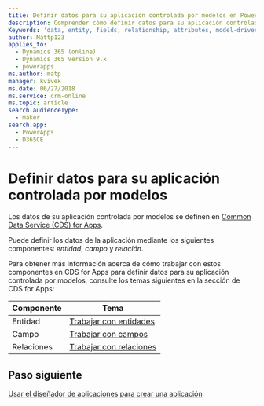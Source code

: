 ```yaml
---
title: Definir datos para su aplicación controlada por modelos en PowerApps | MicrosoftDocs
description: Comprender cómo definir datos para su aplicación controlada por modelos
Keywords: 'data, entity, fields, relationship, attributes, model-driven app'
author: Mattp123
applies_to:
  - Dynamics 365 (online)
  - Dynamics 365 Version 9.x
  - powerapps
ms.author: matp
manager: kvivek
ms.date: 06/27/2018
ms.service: crm-online
ms.topic: article
search.audienceType:
  - maker
search.app:
  - PowerApps
  - D365CE
---
```

# <a name="define-data-for-your-model-driven-app"></a>Definir datos para su aplicación controlada por modelos

Los datos de su aplicación controlada por modelos se definen en [Common Data Service (CDS) for Apps](../common-data-service/data-platform-intro.md). 

Puede definir los datos de la aplicación mediante los siguientes componentes: *entidad*, *campo* y *relación*.

Para obtener más información acerca de cómo trabajar con estos componentes en CDS for Apps para definir datos para su aplicación controlada por modelos, consulte los temas siguientes en la sección de CDS for Apps:

|Componente |Tema|
|-----|----|
|Entidad| [Trabajar con entidades](../common-data-service/entity-overview.md)|
|Campo| [Trabajar con campos](../common-data-service/fields-overview.md)|
|Relaciones| [Trabajar con relaciones](../common-data-service/relationships-overview.md)|

## <a name="next-step"></a>Paso siguiente

[Usar el diseñador de aplicaciones para crear una aplicación](design-custom-business-apps-using-app-designer.md)

